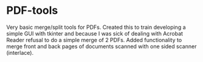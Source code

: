 # PDF-tools
Very basic merge/split tools for PDFs. Created this to train developing a simple GUI with tkinter and because I was sick of dealing with Acrobat Reader refusal to do a simple merge of 2 PDFs. Added functionality to merge front and back pages of documents scanned with one sided scanner (interlace).
